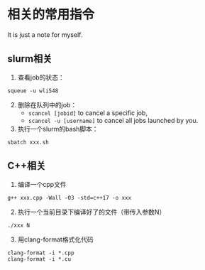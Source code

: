 # 相关的常用指令
It is just a note for myself.
## slurm相关
1. 查看job的状态：
```
squeue -u wli548
```
2. 删除在队列中的job：
    * `scancel [jobid]` to cancel a specific job, 
    * `scancel -u [username]` to cancel all jobs launched by you.
3. 执行一个slurm的bash脚本：
```
sbatch xxx.sh
```

## C++相关
1. 编译一个cpp文件
```
g++ xxx.cpp -Wall -O3 -std=c++17 -o xxx
```
2. 执行一个当前目录下编译好了的文件（带传入参数N）
```
./xxx N
```
3. 用clang-format格式化代码
```
clang-format -i *.cpp
clang-format -i *.cu
```